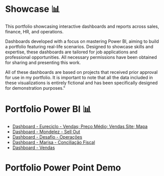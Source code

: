 # Showcase 📊
This portfolio showcasing interactive dashboards and reports across sales, finance, HR, and operations. 

Dashboards developed with a focus on mastering Power BI, aiming to build a portfolio featuring real-life scenarios. Designed to showcase skills and expertise, these dashboards are tailored for job applications and professional opportunities. All necessary permissions have been obtained for sharing and presenting this work.

All of these dashboards are based on projects that received prior approval for use in my portfolio. It is important to note that all the data included in these visualizations is entirely fictional and has been specifically designed for demonstration purposes."

# Portfolio Power BI 📊

- [Dashboard - Eureciclo - Vendas; Preço Médio; Vendas Site; Mapa](https://app.powerbi.com/groups/b76988de-bfff-44c9-940f-60df1182ee35/reports/ed3199e3-0f30-4fe2-9e05-b1958f644b3c/ReportSection?experience=power-bi) 
- [Dashboard - Mondelez - Sell Out](https://app.powerbi.com/view?r=eyJrIjoiY2YxYzE3NTItNmY2MC00MzU1LTg0ZjktNjZjZWFiNWQ5MDczIiwidCI6IjIxYzJlNjZhLTJiOWYtNGE5OS1iZWZiLTlhZTk5MDVhNzIwZCJ9)
- [Dashboard - Desafio  - Operações](https://app.powerbi.com/view?r=eyJrIjoiM2UwMTRhYzEtZmQwMC00OTkxLWJmNmEtN2UzMTNkM2E5NDIwIiwidCI6IjIxYzJlNjZhLTJiOWYtNGE5OS1iZWZiLTlhZTk5MDVhNzIwZCJ9)
- [Dashboard - Marisa - Conciliação Fiscal](https://app.powerbi.com/view?r=eyJrIjoiMjY0NTBlYmYtOGE1OS00NmY2LTljOGQtNmY5YTlmYWM5NmRhIiwidCI6IjIxYzJlNjZhLTJiOWYtNGE5OS1iZWZiLTlhZTk5MDVhNzIwZCJ9)
- [Dashboard - Vendas](https://app.powerbi.com/view?r=eyJrIjoiNmFkZTkyNGItNTc5Zi00MDVkLWEwNTMtMmFlNGJjMDc4YjM3IiwidCI6IjIxYzJlNjZhLTJiOWYtNGE5OS1iZWZiLTlhZTk5MDVhNzIwZCJ9)

# Portfolio Power Point Demo
